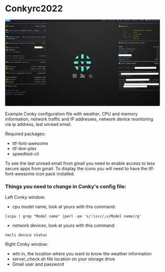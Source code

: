 # Conkyrc2022

![alt text](https://github.com/jonathanburgossaldivia/Conkyrc2022/blob/main/conky_screenshot.png)

Example Conky configuration file with weather, CPU and memory information, network traffic and IP addresses, network device monitoring via ip address, last unread email.

Required packages:

- ttf-font-awesome
- ttf-ibm-plex
- speedtest-cli

To see the last unread email from gmail you need to enable access to less secure apps from gmail. To display the icons you will need to have the ttf-font-awesome icon pack installed.


### Things you need to change in Conky's config file:


Left Conky window:
- cpu model name, look at yours with this command:
```
lscpu | grep "Model name" |perl -pe 's/:\s+//;s/Model name//g'
```

- network devices, look at yours with this command: 
```
nmcli device status
```

Right Conky window:
- wttr.in, the location where you want to know the weather information
- server_check.sh file location on your storage drive
- Gmail user and password
